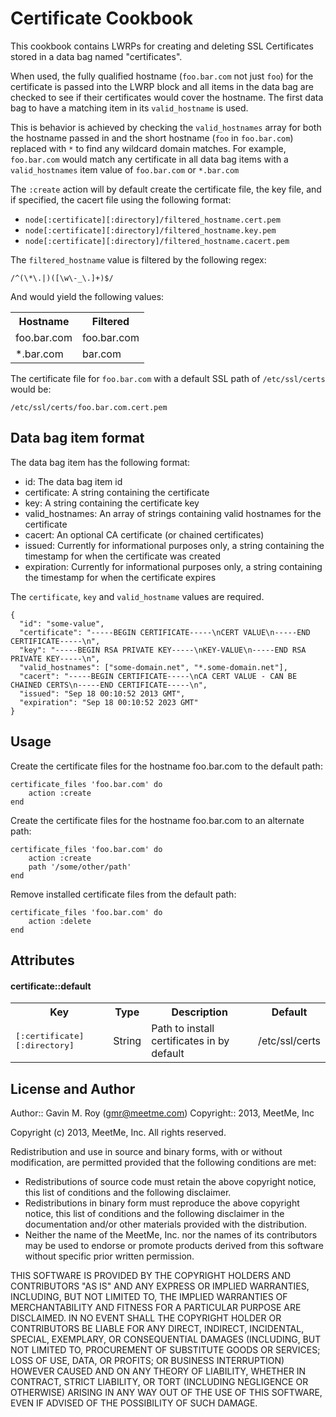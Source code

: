 Certificate Cookbook
====================
This cookbook contains LWRPs for creating and deleting SSL Certificates stored
in a data bag named "certificates".

When used, the fully qualified hostname (`foo.bar.com` not just `foo`) for the
certificate is passed into the LWRP block and all items in the data bag are
checked to see if their certificates would cover the hostname. The first data bag
to have a matching item in its `valid_hostname` is used.

This is behavior is achieved by checking the `valid_hostnames` array for both
the hostname passed in and the short hostname (`foo` in `foo.bar.com`) replaced
with `*` to find any wildcard domain matches.  For example, `foo.bar.com` would
match any certificate in all data bag items with a `valid_hostnames` item value
of `foo.bar.com` or `*.bar.com`

The `:create` action will by default create the certificate file, the key file,
and if specified, the cacert file using the following format:

 - `node[:certificate][:directory]/filtered_hostname.cert.pem`
 - `node[:certificate][:directory]/filtered_hostname.key.pem`
 - `node[:certificate][:directory]/filtered_hostname.cacert.pem`

The `filtered_hostname` value is filtered by the following regex:

    /^(\*\.|)([\w\-_\.]+)$/

And would yield the following values:

<table>
  <tr>
    <th>Hostname</th>
    <th>Filtered</th>
  </tr>
  <tr>
    <td>foo.bar.com</td>
    <td>foo.bar.com</td>
  </tr>
  <tr>
    <td>*.bar.com</td>
    <td>bar.com</td>
  </tr>
</table>

The certificate file for `foo.bar.com` with a default SSL path of
`/etc/ssl/certs` would be:

    /etc/ssl/certs/foo.bar.com.cert.pem

Data bag item format
--------------------
The data bag item has the following format:

 - id: The data bag item id
 - certificate: A string containing the certificate
 - key: A string containing the certificate key
 - valid_hostnames: An array of strings containing valid hostnames for the certificate
 - cacert: An optional CA certificate (or chained certificates)
 - issued: Currently for informational purposes only, a string containing the timestamp for when the certificate was created
 - expiration: Currently for informational purposes only, a string containing the timestamp for when the certificate expires

The `certificate`, `key` and `valid_hostname` values are required.

    {
      "id": "some-value",
      "certificate": "-----BEGIN CERTIFICATE-----\nCERT VALUE\n-----END CERTIFICATE-----\n",
      "key": "-----BEGIN RSA PRIVATE KEY-----\nKEY-VALUE\n-----END RSA PRIVATE KEY-----\n",
      "valid_hostnames": ["some-domain.net", "*.some-domain.net"],
      "cacert": "-----BEGIN CERTIFICATE-----\nCA CERT VALUE - CAN BE CHAINED CERTS\n-----END CERTIFICATE-----\n",
      "issued": "Sep 18 00:10:52 2013 GMT",
      "expiration": "Sep 18 00:10:52 2023 GMT"
    }

Usage
-----

Create the certificate files for the hostname foo.bar.com to the default path:

    certificate_files 'foo.bar.com' do
        action :create
    end

Create the certificate files for the hostname foo.bar.com to an alternate path:

    certificate_files 'foo.bar.com' do
        action :create
        path '/some/other/path'
    end

Remove installed certificate files from the default path:

    certificate_files 'foo.bar.com' do
        action :delete
    end

Attributes
----------

#### certificate::default
<table>
  <tr>
    <th>Key</th>
    <th>Type</th>
    <th>Description</th>
    <th>Default</th>
  </tr>
  <tr>
    <td><tt>[:certificate][:directory]</tt></td>
    <td>String</td>
    <td>Path to install certificates in by default</td>
    <td>/etc/ssl/certs</td>
  </tr>
</table>


License and Author
------------------
Author:: Gavin M. Roy (gmr@meetme.com) Copyright:: 2013, MeetMe, Inc

Copyright (c) 2013, MeetMe, Inc.
All rights reserved.

Redistribution and use in source and binary forms, with or without modification,
are permitted provided that the following conditions are met:

 * Redistributions of source code must retain the above copyright notice, this
   list of conditions and the following disclaimer.
 * Redistributions in binary form must reproduce the above copyright notice,
   this list of conditions and the following disclaimer in the documentation
   and/or other materials provided with the distribution.
 * Neither the name of the MeetMe, Inc. nor the names of its
   contributors may be used to endorse or promote products derived from this
   software without specific prior written permission.

THIS SOFTWARE IS PROVIDED BY THE COPYRIGHT HOLDERS AND CONTRIBUTORS "AS IS" AND
ANY EXPRESS OR IMPLIED WARRANTIES, INCLUDING, BUT NOT LIMITED TO, THE IMPLIED
WARRANTIES OF MERCHANTABILITY AND FITNESS FOR A PARTICULAR PURPOSE ARE DISCLAIMED.
IN NO EVENT SHALL THE COPYRIGHT HOLDER OR CONTRIBUTORS BE LIABLE FOR ANY DIRECT,
INDIRECT, INCIDENTAL, SPECIAL, EXEMPLARY, OR CONSEQUENTIAL DAMAGES (INCLUDING,
BUT NOT LIMITED TO, PROCUREMENT OF SUBSTITUTE GOODS OR SERVICES; LOSS OF USE,
DATA, OR PROFITS; OR BUSINESS INTERRUPTION) HOWEVER CAUSED AND ON ANY THEORY OF
LIABILITY, WHETHER IN CONTRACT, STRICT LIABILITY, OR TORT (INCLUDING NEGLIGENCE
OR OTHERWISE) ARISING IN ANY WAY OUT OF THE USE OF THIS SOFTWARE, EVEN IF
ADVISED OF THE POSSIBILITY OF SUCH DAMAGE.